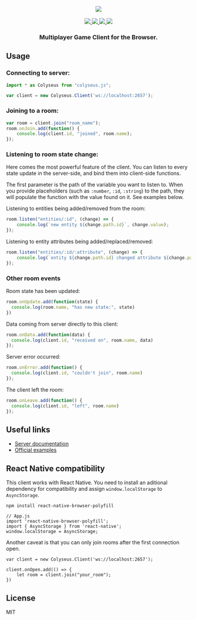 <div align="center">
  <a href="https://github.com/gamestdio/colyseus">
    <img src="https://github.com/gamestdio/colyseus/blob/master/media/header.png?raw=true" />
  </a>
  <br>
  <br>
  <a href="https://npmjs.com/package/colyseus">
    <img src="https://img.shields.io/npm/dm/colyseus.svg">
  </a>
  <a href="https://github.com/gamestdio/colyseus#sponsors">
    <img src="https://opencollective.com/colyseus/sponsors/badge.svg">
  </a>
  <a href="https://github.com/gamestdio/colyseus#backers">
    <img src="https://opencollective.com/colyseus/backers/badge.svg">
  </a>
  <a href="https://gitter.im/gamestdio/colyseus">
    <img src="https://badges.gitter.im/gamestdio/colyseus.svg">
  </a>
  <h3>
     Multiplayer Game Client for the Browser.
  <h3>
</div>

## Usage

### Connecting to server:

```ts
import * as Colyseus from "colyseus.js";

var client = new Colyseus.Client('ws://localhost:2657');
```

### Joining to a room:

```ts
var room = client.join("room_name");
room.onJoin.add(function() {
    console.log(client.id, "joined", room.name);
});
```

### Listening to room state change:

Here comes the most powerful feature of the client. You can listen to every
state update in the server-side, and bind them into client-side functions.

The first parameter is the path of the variable you want to listen to. When you
provide placeholders (such as `:number`, `:id`, `:string`) to the path, they
will populate the function with the value found on it. See examples below.

Listening to entities being added/removed from the room:

```ts
room.listen("entities/:id", (change) => {
    console.log(`new entity ${change.path.id}`, change.value);
});
```

Listening to entity attributes being added/replaced/removed:

```ts
room.listen("entities/:id/:attribute", (change) => {
    console.log(`entity ${change.path.id} changed attribute ${change.path.attribute} to ${change.value}`);
});
```

### Other room events

Room state has been updated:

```ts
room.onUpdate.add(function(state) {
  console.log(room.name, "has new state:", state)
})
```

Data coming from server directly to this client:

```ts
room.onData.add(function(data) {
  console.log(client.id, "received on", room.name, data)
});
```

Server error occurred:

```ts
room.onError.add(function() {
  console.log(client.id, "couldn't join", room.name)
});
```

The client left the room:

```ts
room.onLeave.add(function() {
  console.log(client.id, "left", room.name)
});
```

## Useful links

- [Server documentation](https://github.com/gamestdio/colyseus/wiki)
- [Official examples](https://github.com/gamestdio/colyseus-examples)

## React Native compatibility

This client works with React Native. You need to install an aditional dependency
for compatibility and assign `window.localStorage` to `AsyncStorage`.

```
npm install react-native-browser-polyfill
```

```
// App.js
import 'react-native-browser-polyfill';
import { AsyncStorage } from 'react-native';
window.localStorage = AsyncStorage;
```

Another caveat is that you can only join rooms after the first connection open.

```
var client = new Colyseus.Client('ws://localhost:2657');

client.onOpen.add(() => {
    let room = client.join("your_room");
})
```

## License

MIT
